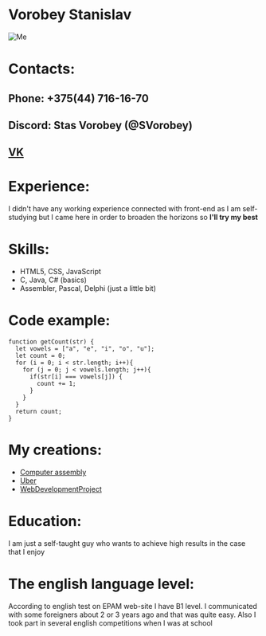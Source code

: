 # Vorobey Stanislav
![Me](/img/me.png)
# Contacts:
## Phone: +375(44) 716-16-70
## Discord: Stas Vorobey (@SVorobey)
## [VK](https://vk.com/tiprostokosmosstas)
# Experience:
I didn't have any working experience connected with front-end as I am self-studying but I came here in order to broaden the horizons so **I'll try my best**
# Skills:
  * HTML5, CSS, JavaScript
  * C, Java, C# (basics)
  * Assembler, Pascal, Delphi (just a little bit)
# Code example:
```
function getCount(str) {
  let vowels = ["a", "e", "i", "o", "u"];
  let count = 0;
  for (i = 0; i < str.length; i++){
    for (j = 0; j < vowels.length; j++){
      if(str[i] === vowels[j]) {
        count += 1;
      }
    }
  }
  return count;
}
```
# My creations:
+ [Computer assembly](https://svorobey.github.io/ComputerAssembly/)
+ [Uber](https://svorobey.github.io/Uber/)
+ [WebDevelopmentProject](https://svorobey.github.io/WebDevelopmentProject/)
# Education:
I am just a self-taught guy who wants to achieve high results in the case that I enjoy
# The english language level:
According to english test on EPAM web-site I have B1 level. I communicated with some foreigners about 2 or 3 years ago and that was quite easy. Also I took part in several english competitions when I was at school